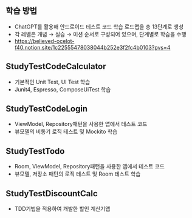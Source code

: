 ## 학습 방법
- ChatGPT를 활용해 안드로이드 테스트 코드 학습 로드맵을 총 13단계로 생성
- 각 레벨은 개념 → 실습 → 미션 순서로 구성되어 있으며, 단계별로 학습을 수행
- https://believed-ocelot-f40.notion.site/1c22555478038044b252e3f2fc4b0103?pvs=4
## StudyTestCodeCalculator
- 기본적인 Unit Test, UI Test 학습
- Junit4, Espresso, ComposeUiTest 학습
## StudyTestCodeLogin
- ViewModel, Repository패턴을 사용한 앱에서 테스트 코드
- 뷰모델의 비동기 로직 테스트 및 Mockito 학습

## StudyTestTodo
- Room, ViewModel, Repository패턴을 사용한 앱에서 테스트 코드
- 뷰모델, 저장소 패턴의 로직 테스트 및 Room 테스트 학습

## StudyTestDiscountCalc
- TDD기법을 적용하여 개발한 할인 계산기앱
